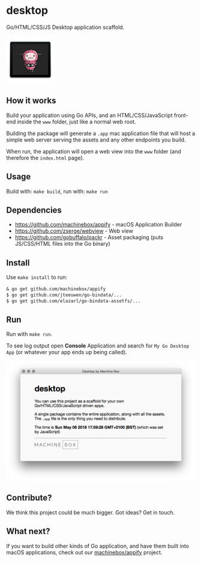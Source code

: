 # desktop

Go/HTML/CSS/JS Desktop application scaffold.

[![Default icon which you can customize](misc/icon-small.png)](https://github.com/machinebox/desktop/blob/master/icon.png)

## How it works

Build your application using Go APIs, and an HTML/CSS/JavaScript front-end
inside the `www` folder, just like a normal web root.

Building the package will generate a `.app` mac application file that will
host a simple web server serving the assets and any other endpoints you build.

When run, the application will open a web view into the `www` folder (and therefore
the `index.html` page).

## Usage

Build with: `make build`,
run with: `make run`

## Dependencies

* https://github.com/machinebox/appify - macOS Application Builder
* https://github.com/zserge/webview - Web view
* https://github.com/gobuffalo/packr - Asset packaging (puts JS/CSS/HTML files into the Go binary)

## Install

Use `make install` to run:

```
& go get github.com/machinebox/appify
$ go get github.com/jteeuwen/go-bindata/...
$ go get github.com/elazarl/go-bindata-assetfs/...
```

## Run

Run with `make run`.

To see log output open **Console** Application and search for `My Go Desktop App`
(or whatever your app ends up being called).

![Preview of the default application](misc/preview.png)

## Contribute?

We think this project could be much bigger. Got ideas? Get in touch.

## What next?

If you want to build other kinds of Go application, and have them built into
macOS applications, check out our [machinebox/appify](https://github.com/machinebox/appify)
project.
